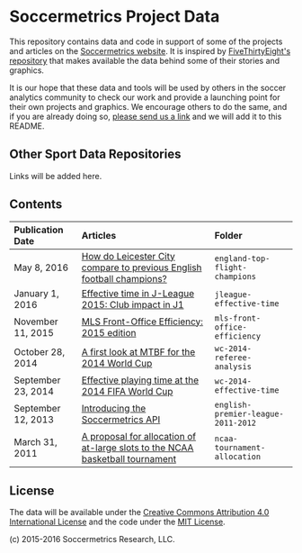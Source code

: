 # Soccermetrics Project Data

This repository contains data and code in support of some of the projects and articles on the [Soccermetrics website](http://www.soccermetrics.net).  It is inspired by [FiveThirtyEight's repository](https://github.com/fivethirtyeight/data) that makes available the data behind some of their stories and graphics.

It is our hope that these data and tools will be used by others in the soccer analytics community to check our work and provide a launching point for their own projects and graphics.  We encourage others to do the same, and if you are already doing so, [please send us a link](mailto:info@soccermetrics.net) and we will add it to this README.

## Other Sport Data Repositories

Links will be added here.

## Contents

| Publication Date   | Articles                                                                                                                                                                                               | Folder                             |
|:-------------------|:-------------------------------------------------------------------------------------------------------------------------------------------------------------------------------------------------------|:-----------------------------------|
| May 8, 2016        | [How do Leicester City compare to previous English football champions?](http://www.soccermetrics.net/league-competitions/how-do-leicester-city-compare-to-previous-english-football-champions)         | `england-top-flight-champions`     |
| January 1, 2016    | [Effective time in J-League 2015: Club impact in J1](http://www.soccermetrics.net/match-quality-metrics/j-league-div-1-2015-effective-time-club-impact)                                                | `jleague-effective-time`           |
| November 11, 2015  | [MLS Front-Office Efficiency: 2015 edition](http://www.soccermetrics.net/football-business-analytics/front-office-efficiency-football-business-analytics/mls-front-office-efficiency-2015-edition)     | `mls-front-office-efficiency`      |
| October 28, 2014   | [A first look at MTBF for the 2014 World Cup](http://www.soccermetrics.net/team-performance/a-first-look-at-mtbf-for-the-2014-world-cup)                                                               | `wc-2014-referee-analysis`         |
| September 23, 2014 | [Effective playing time at the 2014 FIFA World Cup](http://www.soccermetrics.net/soccermetrics-api/effective-playing-time-2014-fifa-world-cup)                                                         | `wc-2014-effective-time`           |
| September 12, 2013 | [Introducing the Soccermetrics API](http://www.soccermetrics.net/soccer-database-development/introducing-the-soccermetrics-api)                                                                        | `english-premier-league-2011-2012` |
| March 31, 2011     | [A proposal for allocation of at-large slots to the NCAA basketball tournament](http://www.soccermetrics.net/clubleague-coefficients/allocation-proposal-at-large-slots-to-ncaa-basketball-tournament) | `ncaa-tournament-allocation`       |

## License

The data will be available under the [Creative Commons Attribution 4.0 International License](http://creativecommons.org/licenses/by/4.0/) and the code under the [MIT License](https://opensource.org/licenses/MIT).

(c) 2015-2016 Soccermetrics Research, LLC.
